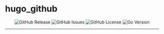 <!-- This file is safe to edit. Once it exists it will not be overwritten. -->

# hugo_github <!-- omit in toc -->

<p align="center">
  <img alt="GitHub Release" src="https://img.shields.io/github/v/release/kilianpaquier/craft/examples/hugo_github?include_prereleases&sort=semver&style=for-the-badge">
  <img alt="GitHub Issues" src="https://img.shields.io/github/issues-raw/kilianpaquier/craft/examples/hugo_github?style=for-the-badge">
  <img alt="GitHub License" src="https://img.shields.io/github/license/kilianpaquier/craft/examples/hugo_github?style=for-the-badge">
  <img alt="Go Version" src="https://img.shields.io/github/go-mod/go-version/kilianpaquier/craft/examples/hugo_github/main?style=for-the-badge&label=Go+Version">
</p>

---